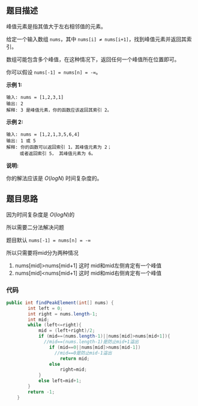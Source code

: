 ## 题目描述

峰值元素是指其值大于左右相邻值的元素。

给定一个输入数组 `nums`，其中 `nums[i] ≠ nums[i+1]`，找到峰值元素并返回其索引。

数组可能包含多个峰值，在这种情况下，返回任何一个峰值所在位置即可。

你可以假设 `nums[-1] = nums[n] = -∞`。

**示例 1:**

```
输入: nums = [1,2,3,1]
输出: 2
解释: 3 是峰值元素，你的函数应该返回其索引 2。
```

**示例 2:**

```
输入: nums = [1,2,1,3,5,6,4]
输出: 1 或 5 
解释: 你的函数可以返回索引 1，其峰值元素为 2；
     或者返回索引 5， 其峰值元素为 6。
```

**说明:**

你的解法应该是 *O*(*logN*) 时间复杂度的。

## 题目思路

因为时间复杂度是 *O*(*logN*)的

所以需要二分法解决问题

题目默认 `nums[-1] = nums[n] = -∞`

所以只需要将mid分为两种情况

1. nums[mid]>nums[mid+1]  这时 mid和mid左侧肯定有一个峰值
2. nums[mid]<nums[mid+1]  这时 mid和mid右侧肯定有一个峰值

### 代码

```java
public int findPeakElement(int[] nums) {
        int left = 0;
        int right = nums.length-1;
        int mid;
        while (left<=right){
            mid = (left+right)/2;
            if (mid==(nums.length-1)||nums[mid]>nums[mid+1]){
              //mid==(nums.length-1)是防止mid+1溢出
                if (mid==0||nums[mid]>nums[mid-1])
                  //mid==0是防止mid-1溢出
                    return mid;
                else
                    right=mid;
            }
            else left=mid+1;
        }
        return -1;
    }
```

